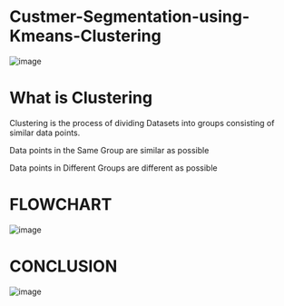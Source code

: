 # Custmer-Segmentation-using-Kmeans-Clustering
![image](https://user-images.githubusercontent.com/94320118/221631354-2e5a953c-5e1e-4037-9a7a-4ed8f9d8d8d3.png)
# What is Clustering
Clustering is the process of dividing Datasets into groups consisting of similar data points.

Data points in the Same Group are similar as possible

 Data points in Different Groups are different as possible
 
 # FLOWCHART
 
 ![image](https://user-images.githubusercontent.com/94320118/221631968-2a9a5193-708a-49d1-a69b-8937a0436890.png)
 
 # CONCLUSION

 ![image](https://user-images.githubusercontent.com/94320118/221632233-3a18d86d-e6b9-4214-9bd7-dab95de69a7e.png)
